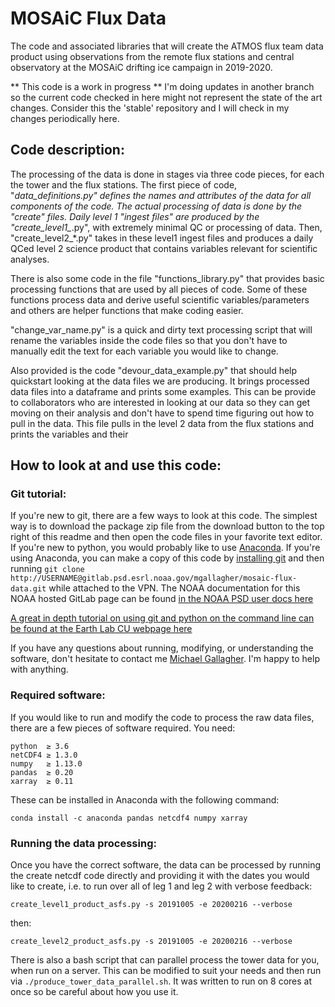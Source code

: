 # MOSAiC Flux Data

The code and associated libraries that will create the ATMOS flux team data product using observations from the remote 
flux stations and central observatory at the MOSAiC drifting ice campaign in 2019-2020.

** This code is a work in progress ** I'm doing updates in another branch so the current code checked in here might not represent the state of the art changes. Consider this the 'stable' repository and I will check in my changes periodically here. 

## Code description: 

The processing of the data is done in stages via three code pieces, for each the tower and the flux stations. The first piece of code, "*_data_definitions.py" defines the names and attributes of the data for all components of the code. The actual processing of data is done by the "create_" files. Daily level 1 "ingest files" are produced by the "create_level1_*.py", with extremely minimal QC or processing of data. Then, "create_level2_*.py" takes in these level1 ingest files and produces a daily QCed level 2 science product that contains variables relevant for scientific analyses. 

There is also some code in the file "functions_library.py" that provides basic processing functions that are used by all pieces of code. Some of these functions process data and derive useful scientific variables/parameters and others are helper functions that make coding easier.

"change_var_name.py" is a quick and dirty text processing script that will rename the variables inside the code files so that you don't have to manually edit the text for each variable you would like to change. 

Also provided is the code "devour_data_example.py" that should help quickstart looking at the data files we are producing. It brings processed data files into a dataframe and prints some examples. This can be provide to collaborators who are interested in looking at our data so they can get moving on their analysis and don't have to spend time figuring out how to pull in the data. This file pulls in the level 2 data from the flux stations and prints the variables and their

## How to look at and use this code: 

### Git tutorial: 

If you're new to git, there are a few ways to look at this code. The simplest way is to download the package zip file from the download button to the top right of this readme  and then open the code files in your favorite text editor. If you're new to python, you would probably like to use [Anaconda](https://docs.anaconda.com/anaconda/user-guide/getting-started/). If you're using Anaconda, you can make a copy of this code by [installing git](https://anaconda.org/conda-forge/git) and then running `git clone http://USERNAME@gitlab.psd.esrl.noaa.gov/mgallagher/mosaic-flux-data.git` while attached to the VPN. The NOAA documentation for this NOAA hosted GitLab page can be found [in the NOAA PSD user docs here](https://userdocs.psd.esrl.noaa.gov/git)

[A great in depth tutorial on using git and python on the command line can be found at the Earth Lab CU webpage  here](https://www.earthdatascience.org/workshops/setup-earth-analytics-python/)

If you have any questions about running, modifying, or understanding the software, don't hesitate to contact me [Michael Gallagher](mailto:michael.r.gallagher@noaa.gov). I'm happy to help with anything. 

### Required software:

If you would like to run and modify the code to process the raw data files, there are a few pieces of software required. You need:

~~~
python  ≥ 3.6
netCDF4 ≥ 1.3.0
numpy   ≥ 1.13.0
pandas  ≥ 0.20
xarray  ≥ 0.11
~~~

These can be installed in Anaconda with the following command:

~~~
conda install -c anaconda pandas netcdf4 numpy xarray
~~~

### Running the data processing:

Once you have the correct software, the data can be processed by running the create netcdf code directly and providing it with the dates you would like to create, i.e. to run over all of leg 1 and leg 2 with verbose feedback: 

~~~
create_level1_product_asfs.py -s 20191005 -e 20200216 --verbose
~~~
then:
~~~
create_level2_product_asfs.py -s 20191005 -e 20200216 --verbose
~~~

There is also a bash script that can parallel process the tower data for you, when run on a server. This can be modified to suit your needs and then run via `./produce_tower_data_parallel.sh`. It was written to run on 8 cores at once so be careful about how you use it.
